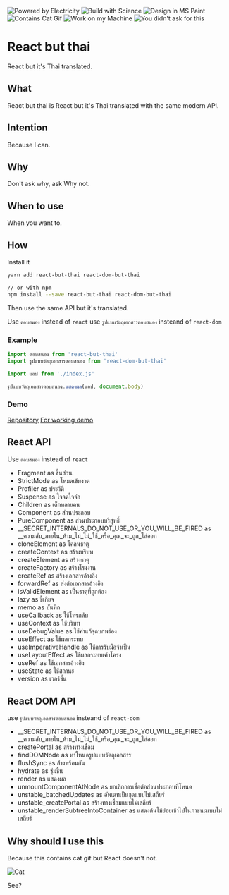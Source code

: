 ![Powered by Electricity](https://forthebadge.com/images/badges/powered-by-electricity.svg)
![Build with Science](https://forthebadge.com/images/badges/built-with-science.svg)
![Design in MS Paint](https://forthebadge.com/images/badges/designed-in-ms-paint.svg)
![Contains Cat Gif](https://forthebadge.com/images/badges/contains-cat-gifs.svg)
![Work on my Machine](https://forthebadge.com/images/badges/works-on-my-machine.svg)
![You didn't ask for this](https://forthebadge.com/images/badges/you-didnt-ask-for-this.svg)

# React but thai
React but it's Thai translated.

## What
React but thai is React but it's Thai translated with the same modern API.

## Intention
Because I can.

## Why
Don't ask why, ask Why not.

## When to use
When you want to.

## How
Install it
```bash
yarn add react-but-thai react-dom-but-thai

// or with npm
npm install --save react-but-thai react-dom-but-thai
```

Then use the same API but it's translated.

Use `ตอบสนอง` instead of `react`
use `รูปแบบวัตถุเอกสารตอบสนอง` insteand of `react-dom`

### Example
```typescript
import ตอบสนอง from 'react-but-thai'
import รูปแบบวัตถุเอกสารตอบสนอง from 'react-dom-but-thai'

import แอป from './index.js'

รูปแบบวัตถุเอกสารตอบสนอง.แสดงผล(แอป, document.body)
```

### Demo
[Repository](https://github.com/SaltyAom/react-but-thai-demo)
[For working demo](https://react-but-thai.netlify.app)

## React API
Use `ตอบสนอง` instead of `react`

- Fragment as ชิ้นส่วน
- StrictMode as โหมดเข้มงวด
- Profiler as ประวัติ
- Suspense as ใจจดใจจ่อ
- Children as เด็กหลายคน
- Component as ส่วนประกอบ
- PureComponent as ส่วนประกอบบริสุทธิ์
- __SECRET_INTERNALS_DO_NOT_USE_OR_YOU_WILL_BE_FIRED as __ความลับ_ภายใน_ห้าม_ไม่_ไม่_ใช้_หรือ_คุณ_จะ_ถูก_ไล่ออก
- cloneElement as โคลนธาตุ
- createContext as สร้างบริบท
- createElement as สร้างธาตุ
- createFactory as สร้างโรงงาน
- createRef as สร้างเอกสารอ้างอิง
- forwardRef as ส่งต่อเอกสารอ้างอิง
- isValidElement as เป็นธาตุที่ถูกต้อง
- lazy as ขี้เกียจ
- memo as บันทึก
- useCallback as ใช้โทรกลับ
- useContext as ใช้บริบท
- useDebugValue as ใช้ค่าแก้จุดบกพร่อง
- useEffect as ใช้ผลกระทบ
- useImperativeHandle as ใช้การรับมือจำเป็น
- useLayoutEffect as ใช้ผลกระทบเค้าโครง
- useRef as ใช้เอกสารอ้างอิง
- useState as ใช้สถานะ
- version as เวอร์ชั่น

## React DOM API
use `รูปแบบวัตถุเอกสารตอบสนอง` insteand of `react-dom`

- __SECRET_INTERNALS_DO_NOT_USE_OR_YOU_WILL_BE_FIRED as __ความลับ_ภายใน_ห้าม_ไม่_ไม่_ใช้_หรือ_คุณ_จะ_ถูก_ไล่ออก
- createPortal as สร้างทางเชื่อม
- findDOMNode as หาโหนดรูปแบบวัตถุเอกสาร
- flushSync as ล้่างพร้อมกัน
- hydrate as ชุ่มชื้น
- render as แสดงผล
- unmountComponentAtNode as ยกเลิกการเชื่อต่อส่วนประกอบที่โหนด
- unstable_batchedUpdates as อัพเดทเป็นชุดแบบไม่เสถียร์
- unstable_createPortal as สร้างทางเชื่อมแบบไม่เสถียร์
- unstable_renderSubtreeIntoContainer as แสดงต้นไม้ย่อยเข้าไปในภาชนะแบบไม่เสถียร์

## Why should I use this
Because this contains cat gif but React doesn't not.
  
![Cat](https://media.tenor.com/images/8900e372a59d270b0238b7aea086c08d/tenor.gif)
  
See?